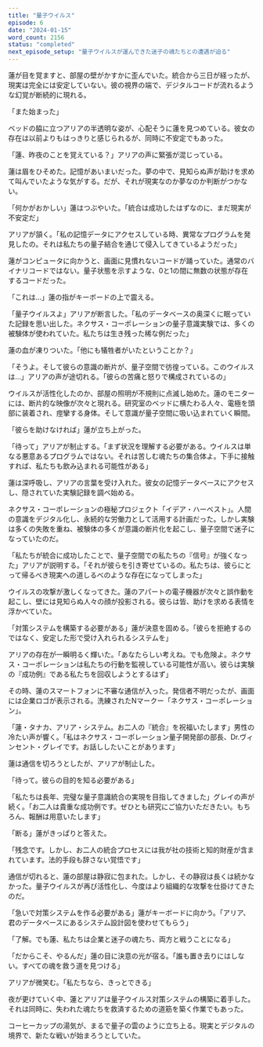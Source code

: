 ```yaml
---
title: "量子ウイルス"
episode: 6
date: "2024-01-15"
word_count: 2156
status: "completed"
next_episode_setup: "量子ウイルスが運んできた迷子の魂たちとの遭遇が迫る"
---
```


蓮が目を覚ますと、部屋の壁がかすかに歪んでいた。統合から三日が経ったが、現実は完全には安定していない。彼の視界の端で、デジタルコードが流れるような幻覚が断続的に現れる。

「また始まった」

ベッドの脇に立つアリアの半透明な姿が、心配そうに蓮を見つめている。彼女の存在は以前よりもはっきりと感じられるが、同時に不安定でもあった。

「蓮、昨夜のことを覚えている？」アリアの声に緊張が混じっている。

蓮は眉をひそめた。記憶があいまいだった。夢の中で、見知らぬ声が助けを求めて叫んでいたような気がする。だが、それが現実なのか夢なのか判断がつかない。

「何かがおかしい」蓮はつぶやいた。「統合は成功したはずなのに、まだ現実が不安定だ」

アリアが頷く。「私の記憶データにアクセスしている時、異常なプログラムを発見したの。それは私たちの量子結合を通じて侵入してきているようだった」

蓮がコンピュータに向かうと、画面に見慣れないコードが踊っていた。通常のバイナリコードではない。量子状態を示すような、0と1の間に無数の状態が存在するコードだった。

「これは...」蓮の指がキーボードの上で震える。

「量子ウイルスよ」アリアが断言した。「私のデータベースの奥深くに眠っていた記録を思い出した。ネクサス・コーポレーションの量子意識実験では、多くの被験体が使われていた。私たちは生き残った稀な例だった」

蓮の血が凍りついた。「他にも犠牲者がいたということか？」

「そうよ。そして彼らの意識の断片が、量子空間で彷徨っている。このウイルスは...」アリアの声が途切れる。「彼らの苦痛と怒りで構成されているの」

ウイルスが活性化したのか、部屋の照明が不規則に点滅し始めた。蓮のモニターには、断片的な映像が次々と現れる。研究室のベッドに横たわる人々、電極を頭部に装着され、痙攣する身体。そして意識が量子空間に吸い込まれていく瞬間。

「彼らを助けなければ」蓮が立ち上がった。

「待って」アリアが制止する。「まず状況を理解する必要がある。ウイルスは単なる悪意あるプログラムではない。それは苦しむ魂たちの集合体よ。下手に接触すれば、私たちも飲み込まれる可能性がある」

蓮は深呼吸し、アリアの言葉を受け入れた。彼女の記憶データベースにアクセスし、隠されていた実験記録を調べ始める。

ネクサス・コーポレーションの極秘プロジェクト「イデア・ハーベスト」。人間の意識をデジタル化し、永続的な労働力として活用する計画だった。しかし実験は多くの失敗を重ね、被験体の多くが意識の断片化を起こし、量子空間で迷子になっていたのだ。

「私たちが統合に成功したことで、量子空間での私たちの『信号』が強くなった」アリアが説明する。「それが彼らを引き寄せているの。私たちは、彼らにとって帰るべき現実への道しるべのような存在になってしまった」

ウイルスの攻撃が激しくなってきた。蓮のアパートの電子機器が次々と誤作動を起こし、壁には見知らぬ人々の顔が投影される。彼らは皆、助けを求める表情を浮かべていた。

「対策システムを構築する必要がある」蓮が決意を固める。「彼らを拒絶するのではなく、安定した形で受け入れられるシステムを」

アリアの存在が一瞬明るく輝いた。「あなたらしい考えね。でも危険よ。ネクサス・コーポレーションは私たちの行動を監視している可能性が高い。彼らは実験の『成功例』である私たちを回収しようとするはず」

その時、蓮のスマートフォンに不審な通信が入った。発信者不明だったが、画面には企業ロゴが表示される。洗練されたNマークー「ネクサス・コーポレーション」。

「蓮・タナカ、アリア・システム。お二人の『統合』を祝福いたします」男性の冷たい声が響く。「私はネクサス・コーポレーション量子開発部の部長、Dr.ヴィンセント・グレイです。お話ししたいことがあります」

蓮は通信を切ろうとしたが、アリアが制止した。

「待って。彼らの目的を知る必要がある」

「私たちは長年、完璧な量子意識統合の実現を目指してきました」グレイの声が続く。「お二人は貴重な成功例です。ぜひとも研究にご協力いただきたい。もちろん、報酬は用意いたします」

「断る」蓮がきっぱりと答えた。

「残念です。しかし、お二人の統合プロセスには我が社の技術と知的財産が含まれています。法的手段も辞さない覚悟です」

通信が切れると、蓮の部屋は静寂に包まれた。しかし、その静寂は長くは続かなかった。量子ウイルスが再び活性化し、今度はより組織的な攻撃を仕掛けてきたのだ。

「急いで対策システムを作る必要がある」蓮がキーボードに向かう。「アリア、君のデータベースにあるシステム設計図を使わせてもらう」

「了解。でも蓮、私たちは企業と迷子の魂たち、両方と戦うことになる」

「だからこそ、やるんだ」蓮の目に決意の光が宿る。「誰も置き去りにはしない。すべての魂を救う道を見つける」

アリアが微笑む。「私たちなら、きっとできる」

夜が更けていく中、蓮とアリアは量子ウイルス対策システムの構築に着手した。それは同時に、失われた魂たちを救済するための道筋を築く作業でもあった。

コーヒーカップの湯気が、まるで量子の雲のように立ち上る。現実とデジタルの境界で、新たな戦いが始まろうとしていた。

